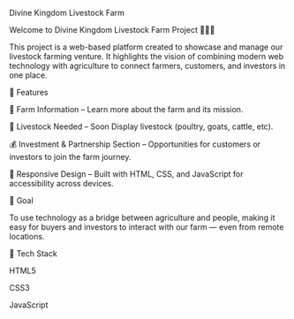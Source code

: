 Divine Kingdom Livestock Farm

Welcome to Divine Kingdom Livestock Farm Project 🐓🐐🌾

This project is a web-based platform created to showcase and manage our livestock farming venture. It highlights the vision of combining modern web technology with agriculture to connect farmers, customers, and investors in one place.

🌟 Features

📖 Farm Information – Learn more about the farm and its mission.

🐄 Livestock Needed – Soon Display livestock (poultry, goats, cattle, etc).

💰 Investment & Partnership Section – Opportunities for customers or investors to join the farm journey.

📱 Responsive Design – Built with HTML, CSS, and JavaScript for accessibility across devices.

🎯 Goal

To use technology as a bridge between agriculture and people, making it easy for buyers and investors to interact with our farm — even from remote locations.

🚀 Tech Stack

HTML5

CSS3

JavaScript
